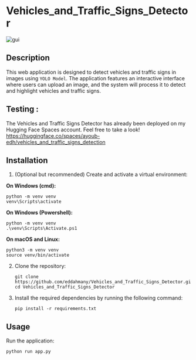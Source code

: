 # Vehicles_and_Traffic_Signs_Detector

![gui](https://github.com/eddahmany/Vehicles_and_Traffic_Signs_Detector/assets/138607985/14dc08be-e3e5-4586-ac48-0572daa3f329)

## Description

This web application is designed to detect vehicles and traffic signs in images using  `YOLO Model`. The application features an interactive interface where users can upload an image, and the system will process it to detect and highlight vehicles and traffic signs.

## Testing :
The Vehicles and Traffic Signs Detector has already been deployed on my Hugging Face Spaces account. Feel free to take a look! 
https://huggingface.co/spaces/ayoub-edh/vehicles_and_traffic_signs_detection

## Installation

1. (Optional but recommended) Create and activate a virtual environment:
   
**On Windows (cmd):**
   ```
   python -m venv venv
   venv\Scripts\activate
   ```
**On Windows (Powershell):**
   ```
   python -m venv venv
   .\venv\Scripts\Activate.ps1
   ```
**On macOS and Linux:**
   ```
   python3 -m venv venv
   source venv/bin/activate
   ```

2. Clone the repository:
   ```
   git clone https://github.com/eddahmany/Vehicles_and_Traffic_Signs_Detector.git
   cd Vehicles_and_Traffic_Signs_Detector
   ```

3. Install the required dependencies by running the following command:
   ```
   pip install -r requirements.txt
   ```
## Usage
Run the application:
   ```
   python run app.py
   ```
